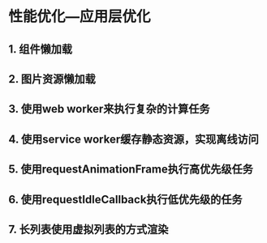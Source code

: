 # 性能优化—应用层优化

## 1. 组件懒加载

## 2. 图片资源懒加载

## 3. 使用web worker来执行复杂的计算任务

## 4. 使用service worker缓存静态资源，实现离线访问

## 5. 使用requestAnimationFrame执行高优先级任务

## 6. 使用requestIdleCallback执行低优先级的任务

## 7. 长列表使用虚拟列表的方式渲染

